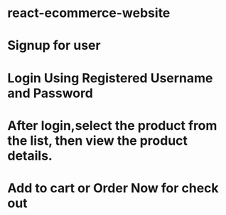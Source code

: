 # react-ecommerce-website

# Signup for user
# Login Using Registered Username and Password
# After login,select the product from the list, then view the product details.
# Add to cart or Order Now for check out
